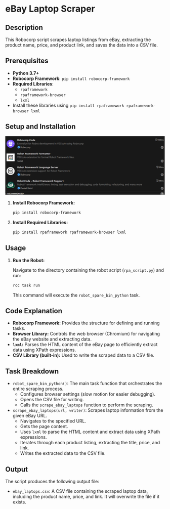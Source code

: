 # eBay Laptop Scraper

## Description

This Robocorp script scrapes laptop listings from eBay, extracting the product name, price, and product link, and saves the data into a CSV file.

## Prerequisites

*   **Python 3.7+**
*   **Robocorp Framework**: `pip install robocorp-framework`
*   **Required Libraries**:
    *   `rpaframework`
    *   `rpaframework-browser`
    *   `lxml`
*   Install these libraries using `pip install rpaframework rpaframework-browser lxml`

## Setup and Installation
![Requirement Extension](https://github.com/stha-sanket/RPA-Auto-WebsiteScraper/blob/main/requirement-extension.png?raw=true)

1.  **Install Robocorp Framework:**
    ```bash
    pip install robocorp-framework
    ```

2.  **Install Required Libraries:**
    ```bash
    pip install rpaframework rpaframework-browser lxml
    ```

## Usage

1.  **Run the Robot:**

    Navigate to the directory containing the robot script (`rpa_script.py`) and run:

    ```bash
    rcc task run
    ```

    This command will execute the `robot_spare_bin_python` task.

## Code Explanation

*   **Robocorp Framework:** Provides the structure for defining and running tasks.
*   **Browser Library:** Controls the web browser (Chromium) for navigating the eBay website and extracting data.
*   **`lxml`:** Parses the HTML content of the eBay page to efficiently extract data using XPath expressions.
*   **CSV Library (built-in):** Used to write the scraped data to a CSV file.

## Task Breakdown

*   `robot_spare_bin_python()`: The main task function that orchestrates the entire scraping process.
    *   Configures browser settings (slow motion for easier debugging).
    *   Opens the CSV file for writing.
    *   Calls the `scrape_ebay_laptops` function to perform the scraping.
*   `scrape_ebay_laptops(url, writer)`: Scrapes laptop information from the given eBay URL.
    *   Navigates to the specified URL.
    *   Gets the page content.
    *   Uses `lxml` to parse the HTML content and extract data using XPath expressions.
    *   Iterates through each product listing, extracting the title, price, and link.
    *   Writes the extracted data to the CSV file.

## Output

The script produces the following output file:

*   `ebay_laptops.csv`: A CSV file containing the scraped laptop data, including the product name, price, and link.  It will overwrite the file if it exists.
